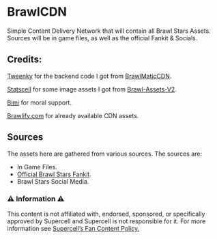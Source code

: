 # BrawlCDN

Simple Content Delivery Network that will contain all Brawl Stars Assets. Sources will be in game files, as well as the official Fankit & Socials.

## Credits:

[Tweenky](https://github.com/heliocosta1337) for the backend code I got from [BrawlMaticCDN](https://github.com/brawlmatic/BrawlCDN).

[Statscell](https://github.com/Statscell) for some image assets I got from [Brawl-Assets-V2](https://github.com/Statscell/Brawl-Assets-V2).

[Bimi](https://github.com/Bimi05) for moral support.

[Brawlify.com](https://brawlify.com) for already available CDN assets.

## Sources

The assets here are gathered from various sources. The sources are:

- In Game Files.
- [Official Brawl Stars Fankit](https://supr.cl/BrawlFanKitView).
- Brawl Stars Social Media.

### ⚠️ Information ⚠️

This content is not affiliated with, endorsed, sponsored, or specifically approved by Supercell and Supercell is not responsible for it.
For more information see [Supercell’s Fan Content Policy.](https://supercell.com/en/fan-content-policy/)
